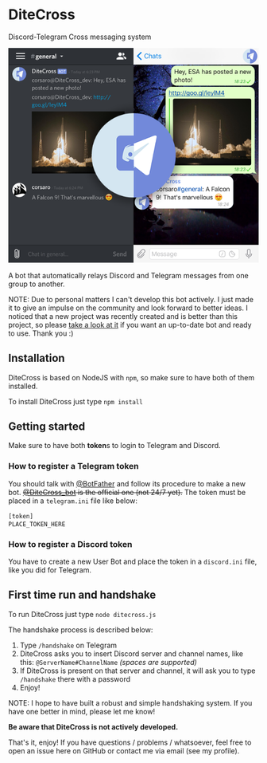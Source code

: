 # DiteCross
Discord-Telegram Cross messaging system

![DiteCross Example](/readme_assets/example.png)

A bot that automatically relays Discord and Telegram messages from one group to another.

NOTE:
Due to personal matters I can't develop this bot actively. I just made it to give an impulse on the community and look forward  to better ideas. I noticed that a new project was recently created and is better than this project, so please [take a look at it](https://github.com/trgwii/TediCross) if you want an up-to-date bot and ready to use. Thank you :)

## Installation
DiteCross is based on NodeJS with `npm`, so make sure to have both of them installed.

To install DiteCross just type `npm install`

## Getting started
Make sure to have both **token**s to login to Telegram and Discord.

### How to register a Telegram token
You should talk with [@BotFather](https://telegram.me/BotFather) and follow its procedure to make a new bot. ~~[@DiteCross_bot](https://telegram.me/DiteCross_bot) is the official one (not 24/7 yet).~~
The token must be placed in a `telegram.ini` file like below:

```
[token]
PLACE_TOKEN_HERE
```

### How to register a Discord token
You have to create a new User Bot and place the token in a `discord.ini` file, like you did for Telegram.

## First time run and handshake
To run DiteCross just type `node ditecross.js`

The handshake process is described below:

1. Type `/handshake` on Telegram
2. DiteCross asks you to insert Discord server and channel names, like this: `@ServerName#ChannelName` _(spaces are supported)_
3. If DiteCross is present on that server and channel, it will ask you to type `/handshake` there with a password
4. Enjoy!

NOTE: I hope to have built a robust and simple handshaking system. If you have one better in mind, please let me know!

**Be aware that DiteCross is not actively developed.**

That's it, enjoy! If you have questions / problems / whatsoever, feel free to open an issue here on GitHub or contact me via email (see my profile).
